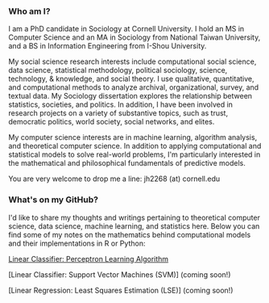 ### Who am I?

I am a PhD candidate in Sociology at Cornell University. I hold an MS in Computer Science and an MA in Sociology from National Taiwan University, and a BS in Information Engineering from I-Shou University.

My social science research interests include computational social science, data science, statistical methodology, political sociology, science, technology, & knowledge, and social theory. I use qualitative, quantitative, and computational methods to analyze archival, organizational, survey, and textual data. My Sociology dissertation explores the relationship between statistics, societies, and politics. In addition, I have been involved in research projects on a variety of substantive topics, such as trust, democratic politics, world society, social networks, and elites.

My computer science interests are in machine learning, algorithm analysis, and theoretical computer science. In addition to applying computational and statistical models to solve real-world problems, I'm particularly interested in the mathematical and philosophical fundamentals of predictive models. 

You are very welcome to drop me a line: jh2268 (at) cornell.edu

### What's on my GitHub?

I'd like to share my thoughts and writings pertaining to theoretical computer science, data science, machine learning, and statistics here. Below you can find some of my notes on the mathematics behind computational models and their implementations in R or Python:

[Linear Classifier: Perceptron Learning Algorithm](https://jingmaoho.github.io/research)

[Linear Classifier: Support Vector Machines (SVM)] (coming soon!)

[Linear Regression: Least Squares Estimation (LSE)] (coming soon!)



